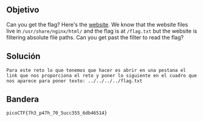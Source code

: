 ## Objetivo
Can you get the flag? Here's the [website](http://saturn.picoctf.net:58179/). We know that the website files live in `/usr/share/nginx/html/` and the flag is at `/flag.txt` but the website is filtering absolute file paths. Can you get past the filter to read the flag?
## Solución
```
Para este reto lo que tenemos que hacer es abrir en una pestana el link que nos proporciona el reto y poner lo siguiente en el cuadro que nos aparece para poner texto: ../../../../flag.txt
```
## Bandera
```
picoCTF{7h3_p47h_70_5ucc355_6db46514}
```